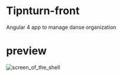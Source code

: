 # Tipnturn-front
Angular 4 app to manage danse organization

# preview #
![screen_of_the_shell](http://jenaye.fr/tipnturn-preview.png)
